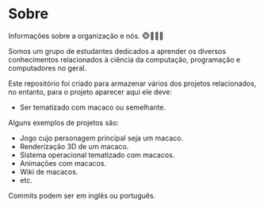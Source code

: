 # Sobre
Informações sobre a organização e nós. 🐵🙉🙊🙈

Somos um grupo de estudantes dedicados a aprender os diversos conhecimentos relacionados à ciência da computação, programação e computadores no geral.

Este repositório foi criado para armazenar vários dos projetos relacionados, no entanto, para o projeto aparecer aqui ele deve:

- Ser tematizado com macaco ou semelhante.

Alguns exemplos de projetos são:

- Jogo cujo personagem principal seja um macaco.
- Renderização 3D de um macaco.
- Sistema operacional tematizado com macacos.
- Animações com macacos.
- Wiki de macacos.
- etc.

Commits podem ser em inglês ou português.

